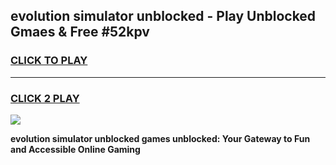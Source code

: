 
## evolution simulator unblocked - Play Unblocked Gmaes & Free #52kpv
<h3>
<a href="https://news.freeplayer.one?title=evolution_simulator_unblocked&ref=27F">CLICK TO PLAY</a></h3>
<hr>

<h3>
<a href="https://news.freeplayer.one?title=evolution_simulator_unblocked&ref=27F">CLICK 2 PLAY</a>
  
</h3>

<a href="https://news.freeplayer.one?title=evolution_simulator_unblocked&ref=27F/"><img src="https://clearcache.store/games.png"></a>


**evolution simulator unblocked games unblocked: Your Gateway to Fun and Accessible Online Gaming**
